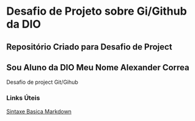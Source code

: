 # Desafio de Projeto sobre Gi/Github da DIO

## Repositório Criado para Desafio de Project
## Sou Aluno da DIO Meu Nome Alexander Correa

Desafio de project Git/Gihub

### Links Úteis
[Sintaxe Basica Markdown](https://www.markdownguide.org/basic-syntax/)
